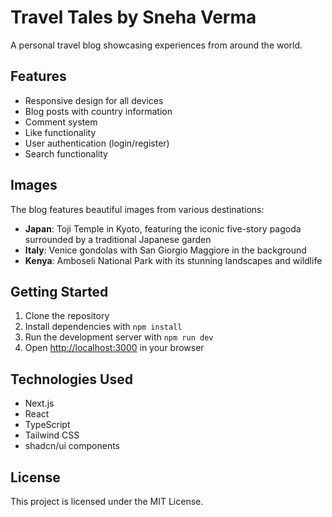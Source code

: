 # Travel Tales by Sneha Verma

A personal travel blog showcasing experiences from around the world.

## Features

- Responsive design for all devices
- Blog posts with country information
- Comment system
- Like functionality
- User authentication (login/register)
- Search functionality

## Images

The blog features beautiful images from various destinations:

- **Japan**: Toji Temple in Kyoto, featuring the iconic five-story pagoda surrounded by a traditional Japanese garden
- **Italy**: Venice gondolas with San Giorgio Maggiore in the background
- **Kenya**: Amboseli National Park with its stunning landscapes and wildlife

## Getting Started

1. Clone the repository
2. Install dependencies with `npm install`
3. Run the development server with `npm run dev`
4. Open [http://localhost:3000](http://localhost:3000) in your browser

## Technologies Used

- Next.js
- React
- TypeScript
- Tailwind CSS
- shadcn/ui components

## License

This project is licensed under the MIT License.

